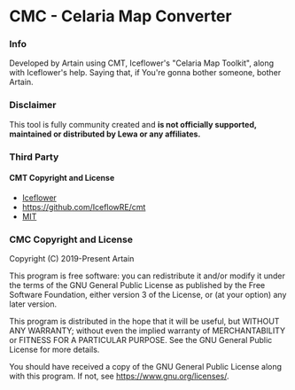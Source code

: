 # CMC - Celaria Map Converter

### Info
Developed by Artain using CMT, Iceflower's "Celaria Map Toolkit", along with Iceflower's help.
Saying that, if You're gonna bother someone, bother Artain.

### Disclaimer 
This tool is fully community created and **is not officially supported, maintained or distributed by Lewa or any affiliates.**

### Third Party
#### CMT Copyright and License
- [Iceflower](https://github.com/IceflowRE/)
- https://github.com/IceflowRE/cmt
- [MIT](https://github.com/IceflowRE/cmt/blob/master/License.rst)

### CMC Copyright and License
Copyright (C) 2019-Present  Artain

This program is free software: you can redistribute it and/or modify
it under the terms of the GNU General Public License as published by
the Free Software Foundation, either version 3 of the License, or
(at your option) any later version.

This program is distributed in the hope that it will be useful,
but WITHOUT ANY WARRANTY; without even the implied warranty of
MERCHANTABILITY or FITNESS FOR A PARTICULAR PURPOSE.  See the
GNU General Public License for more details.

You should have received a copy of the GNU General Public License
along with this program.  If not, see <https://www.gnu.org/licenses/>.
